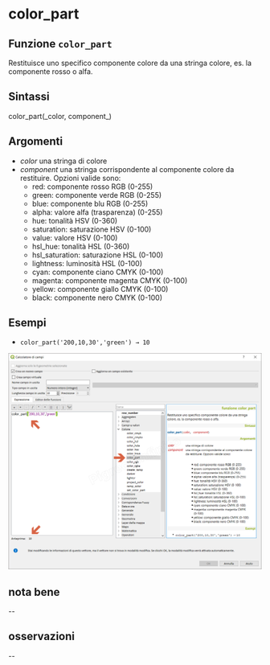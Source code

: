 # color\_part

## Funzione `color_part`

Restituisce uno specifico componente colore da una stringa colore, es. la componente rosso o alfa.

## Sintassi

color_part\(\_color, component_\)

## Argomenti

* _color_ una stringa di colore
* _component_ una stringa corrispondente al componente colore da restituire. Opzioni valide sono:
  * red: componente rosso RGB \(0-255\)
  * green: componente verde RGB \(0-255\)
  * blue: componente blu RGB \(0-255\)
  * alpha: valore alfa \(trasparenza\) \(0-255\)
  * hue: tonalità HSV \(0-360\)
  * saturation: saturazione HSV \(0-100\)
  * value: valore HSV \(0-100\)
  * hsl\_hue: tonalità HSL \(0-360\)
  * hsl\_saturation: saturazione HSL \(0-100\)
  * lightness: luminosità HSL \(0-100\)
  * cyan: componente ciano CMYK \(0-100\)
  * magenta: componente magenta CMYK \(0-100\)
  * yellow: componente giallo CMYK \(0-100\)
  * black: componente nero CMYK \(0-100\)

## Esempi

* `color_part('200,10,30','green') → 10`

![](../../../.gitbook/assets/color_part1.png)

## nota bene

--

## osservazioni

--

